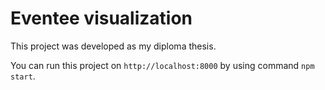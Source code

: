 # Eventee visualization

This project was developed as my diploma thesis.

You can run this project on `http://localhost:8000` by using command `npm start`.